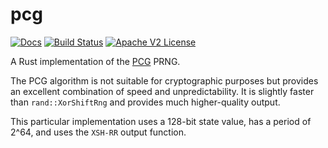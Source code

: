 # pcg
[![Docs](https://img.shields.io/badge/docs-written-blue.svg)](http://codahale.github.io/pcg/pcg/)
[![Build Status](https://travis-ci.org/codahale/pcg.svg)](https://travis-ci.org/codahale/pcg)
[![Apache V2 License](http://img.shields.io/badge/license-Apache%20V2-blue.svg)](https://github.com/codahale/pcg/blob/master/LICENSE)

A Rust implementation of the [PCG](http://www.pcg-random.org) PRNG.

The PCG algorithm is not suitable for cryptographic purposes but
provides an excellent combination of speed and unpredictability. It is
slightly faster than `rand::XorShiftRng` and provides much
higher-quality output.

This particular implementation uses a 128-bit state value, has a period
of 2^64, and uses the `XSH-RR` output function.
